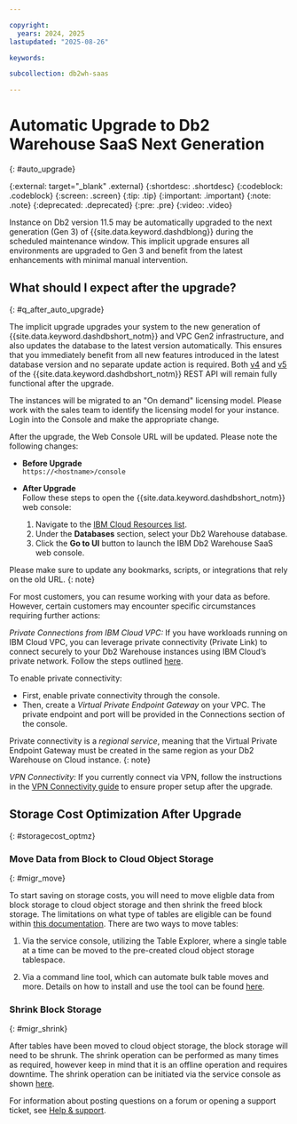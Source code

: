 ```yaml
---

copyright:
  years: 2024, 2025
lastupdated: "2025-08-26"

keywords:

subcollection: db2wh-saas

---
```


# Automatic Upgrade to Db2 Warehouse SaaS Next Generation 

{: #auto_upgrade}

 
{:external: target="_blank" .external}
{:shortdesc: .shortdesc}
{:codeblock: .codeblock}
{:screen: .screen}
{:tip: .tip}
{:important: .important}
{:note: .note}
{:deprecated: .deprecated}
{:pre: .pre}
{:video: .video}

 Instance on Db2 version 11.5 may be automatically upgraded to the next generation (Gen 3) of {{site.data.keyword.dashdblong}} during the scheduled maintenance window. This implicit upgrade ensures all environments are upgraded to Gen 3 and benefit from the latest enhancements with minimal manual intervention.


## What should I expect after the upgrade?

{: #q_after_auto_upgrade}

The implicit upgrade upgrades your system to the new generation of {{site.data.keyword.dashdbshort_notm}} and VPC Gen2 infrastructure, and also updates the database to the latest version automatically. This ensures that you immediately benefit from all new features introduced in the latest database version and no separate update action is required. Both [v4](https://cloud.ibm.com/apidocs/db2-warehouse-on-cloud/db2-warehouse-on-cloud-v4) and [v5](https://cloud.ibm.com/apidocs/db2-warehouse-on-cloud/db2-warehouse-on-cloud-v5) of the {{site.data.keyword.dashdbshort_notm}} REST API will remain fully functional after the upgrade.

The instances will be migrated to an "On demand" licensing model. Please work with the sales team to identify the licensing model for your instance. Login into the Console and make the appropriate change.

After the upgrade, the Web Console URL will be updated. Please note the following changes:

- **Before Upgrade**  
  `https://<hostname>/console`

- **After Upgrade**  
 Follow these steps to open the {{site.data.keyword.dashdbshort_notm}}  web console:
  1. Navigate to the [IBM Cloud Resources list](https://cloud.ibm.com/resources).
  2. Under the **Databases** section, select your Db2 Warehouse database.
  3. Click the **Go to UI** button to launch the IBM Db2 Warehouse SaaS web console.

Please make sure to update any bookmarks, scripts, or integrations that rely on the old URL.
{: note}

For most customers, you can resume working with your data as before. However, certain customers may encounter specific circumstances requiring further actions:

*Private Connections from IBM Cloud VPC:* If you have workloads running on IBM Cloud VPC, you can leverage private connectivity (Private Link) to connect securely to your Db2 Warehouse instances using IBM Cloud’s private network. Follow the steps outlined [here](https://cloud.ibm.com/docs/Db2whc?topic=Db2whc-connect_options#connecting-to-db2-warehouse-on-cloud-with-private-link).

To enable private connectivity:

   * First, enable private connectivity through the console.
   * Then, create a *Virtual Private Endpoint Gateway* on your VPC. The private endpoint and port will be provided in the Connections section of the console.

Private connectivity is a *regional service*, meaning that the Virtual Private Endpoint Gateway must be created in the same region as your Db2 Warehouse on Cloud instance.
{: note}

*VPN Connectivity:* If you currently connect via VPN, follow the instructions in the [VPN Connectivity guide](https://cloud.ibm.com/docs/Db2whc?topic=Db2whc-connect_options#vpn) to ensure proper setup after the upgrade.

## Storage Cost Optimization After Upgrade

{: #storagecost_optmz}

### Move Data from Block to Cloud Object Storage

{: #migr_move}

To start saving on storage costs, you will need to move eligble data from block storage to cloud object storage and then shrink the freed block storage. The limitations on what type of tables are eligible can be found within [this documentation](https://www.ibm.com/docs/en/db2w-as-a-service?topic=support-restrictions-limitations). There are two ways to move tables:

1. Via the service console, utilizing the Table Explorer, where a single table at a time can be moved to the pre-created cloud object storage tablespace.

2. Via a command line tool, which can automate bulk table moves and more. Details on how to install and use the tool can be found [here](https://github.com/IBM/db2whmigratetocos).


### Shrink Block Storage

{: #migr_shrink}

After tables have been moved to cloud object storage, the block storage will need to be shrunk. The shrink operation can be performed as many times as required, however keep in mind that it is an offline operation and requires downtime. The shrink operation can be initiated via the service console as shown [here](https://cloud.ibm.com/docs/Db2whc?topic=Db2whc-scaling).

For information about posting questions on a forum or opening a support ticket, see [Help & support](/docs/Db2whc?topic=Db2whc-help_support).
